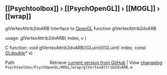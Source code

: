 ## [[Psychtoolbox]] &#8250; [[PsychOpenGL]] &#8250; [[MOGL]] &#8250; [[wrap]]

glVertexAttrib2dvARB  Interface to [OpenGL](OpenGL) function glVertexAttrib2dvARB  
  
usage:  glVertexAttrib2dvARB( index, v )  
  
C function:  void glVertexAttrib2dvARB[(GLuint]((GLuint) index, const [GLdouble](GLdouble)\* v)  




<div class="code_header" style="text-align:right;">
  <span style="float:left;">Path&nbsp;&nbsp;</span> <span class="counter">Retrieve <a href=
  "https://raw.github.com/Psychtoolbox-3/Psychtoolbox-3/beta/Psychtoolbox/PsychOpenGL/MOGL/wrap/glVertexAttrib2dvARB.m">current version from GitHub</a> | View <a href=
  "https://github.com/Psychtoolbox-3/Psychtoolbox-3/commits/beta/Psychtoolbox/PsychOpenGL/MOGL/wrap/glVertexAttrib2dvARB.m">changelog</a></span>
</div>
<div class="code">
  <code>Psychtoolbox/PsychOpenGL/MOGL/wrap/glVertexAttrib2dvARB.m</code>
</div>

